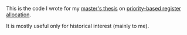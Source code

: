 This is the code I wrote for my [master's thesis](http://davidpeixotto.com/publications/2008-05-10-masters-thesis.html) on [priority-based register allocation](http://dx.doi.org/10.1145/88616.88621).

It is mostly useful only for historical interest (mainly to me).
